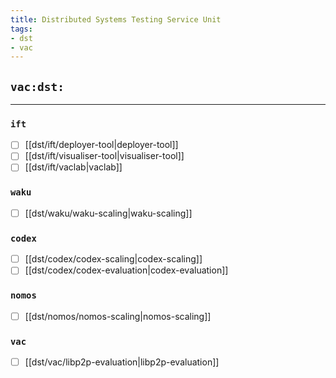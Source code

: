 ```yaml
---
title: Distributed Systems Testing Service Unit
tags:
- dst
- vac
---
```


## `vac:dst:`
---

### `ift`
* [ ] [[dst/ift/deployer-tool|deployer-tool]]
* [ ] [[dst/ift/visualiser-tool|visualiser-tool]]
* [ ] [[dst/ift/vaclab|vaclab]]

### `waku`
* [ ] [[dst/waku/waku-scaling|waku-scaling]]

### `codex`
* [ ] [[dst/codex/codex-scaling|codex-scaling]]
* [ ] [[dst/codex/codex-evaluation|codex-evaluation]]

### `nomos`
* [ ] [[dst/nomos/nomos-scaling|nomos-scaling]]

### `vac`
* [ ] [[dst/vac/libp2p-evaluation|libp2p-evaluation]]


